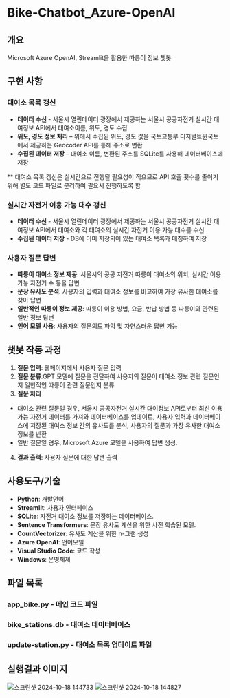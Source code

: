# Bike-Chatbot_Azure-OpenAI
## 개요

Microsoft Azure OpenAI, Streamlit을 활용한 따릉이 정보 챗봇

## 구현 사항
### 대여소 목록 갱신
- **데이터 수신** - 서울시 열린데이터 광장에서 제공하는 서울시 공공자전거 실시간 대여정보 API에서 대여소이름, 위도, 경도 수집
- **위도, 경도 정보 처리** – 위에서 수집된 위도, 경도 값을 국토교통부 디지털트윈국토에서 제공하는 Geocoder API를 통해 주소로 변환
- **수집된 데이터 저장** – 대여소 이름, 변환된 주소를 SQLite를 사용해 데이터베이스에 저장

** 대여소 목록 갱신은 실시간으로 진행될 필요성이 적으므로 API 호출 횟수를 줄이기 위해 별도 코드 파일로 분리하여 필요시 진행하도록 함
### 실시간 자전거 이용 가능 대수 갱신
- **데이터 수신** -  서울시 열린데이터 광장에서 제공하는 서울시 공공자전거 실시간 대여정보 API에서 대여소와 각 대여소의 실시간 자전거 이용 가능 대수를 수신
- **수집된 데이터 저장** - DB에 이미 저장되어 있는 대여소 목록과 매칭하여 저장
### 사용자 질문 답변
- **따릉이 대여소 정보 제공**: 서울시의 공공 자전거 따릉이 대여소의 위치, 실시간 이용 가능 자전거 수 등을 답변
- **문장 유사도 분석**: 사용자의 입력과 대여소 정보를 비교하여 가장 유사한 대여소를 찾아 답변
- **일반적인 따릉이 정보 제공**: 따릉이 이용 방법, 요금, 반납 방법 등 따릉이와 관련된 일반 정보 답변
- **언어 모델 사용**: 사용자의 질문의도 파악 및 자연스러운 답변 가능


## 챗봇 작동 과정

1. **질문 입력**: 웹페이지에서 사용자 질문 입력
2. **질문 분류**:GPT 모델에 질문을 전달하여 사용자의 질문이 대여소 정보 관련 질문인지 일반적인 따릉이 관련 질문인지 분류
3. **질문 처리**
- 대여소 관련 질문일 경우, 서울시 공공자전거 실시간 대여정보 API로부터 최신 이용 가능 자전거 데이터를 가져와 데이터베이스를 업데이트, 사용자 입력과 데이터베이스에 저장된 대여소 정보 간의 유사도를 분석, 사용자의 질문과 가장 유사한 대여소 정보를 반환
- 일반 질문일 경우, Microsoft Azure 모델을 사용하여 답변 생성.
4. **결과 출력**: 사용자 질문에 대한 답변 출력

## 사용도구/기술

- **Python**: 개발언어
- **Streamlit**: 사용자 인터페이스
- **SQLite**: 자전거 대여소 정보를 저장하는 데이터베이스.
- **Sentence Transformers**: 문장 유사도 계산을 위한 사전 학습된 모델.
- **CountVectorizer**: 유사도 계산을 위한 n-그램 생성
- **Azure OpenAI**: 언어모델
- **Visual Studio Code**: 코드 작성
- **Windows**: 운영체제

## 파일 목록

### app_bike.py - 메인 코드 파일
### bike_stations.db - 대여소 데이터베이스
### update-station.py - 대여소 목록 업데이트 파일

## 실행결과 이미지
![스크린샷 2024-10-18 144733](https://github.com/user-attachments/assets/6e7cd5a0-fe2d-405b-b5c3-92426e3a45df)
![스크린샷 2024-10-18 144827](https://github.com/user-attachments/assets/f4d1d797-9b81-4441-acb2-f4169ddd90d5)
